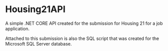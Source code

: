 # Housing21API

A simple .NET CORE API created for the submission for Housing 21 for a job application.

Attached to this submission is also the SQL script that was created for the Microsoft SQL Server database.
